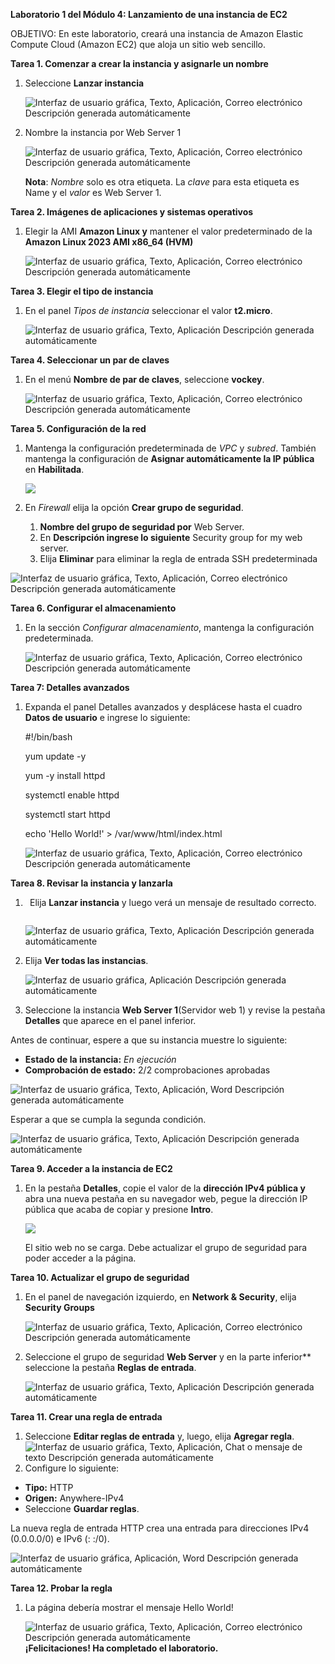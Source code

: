 ﻿**Laboratorio 1 del Módulo 4: Lanzamiento de una instancia de EC2**

OBJETIVO:  En este laboratorio, creará una instancia de Amazon Elastic Compute Cloud (Amazon EC2) que aloja un sitio web sencillo.

**Tarea 1. Comenzar a crear la instancia y asignarle un nombre**

1. Seleccione **Lanzar instancia**

   ![Interfaz de usuario gráfica, Texto, Aplicación, Correo electrónico Descripción generada automáticamente](https://github.com/Sh3ccid/MENDOZA_VILLAR_ANTONY/blob/main/AWS_1/Laboratorio_1_modulo_4/IMAGENES/Aspose.Words.408e875d-db55-496b-a0de-0cd412e6d6a1.001.png)

1. Nombre la instancia por Web Server 1

   ![Interfaz de usuario gráfica, Texto, Aplicación, Correo electrónico Descripción generada automáticamente](https://github.com/Sh3ccid/MENDOZA_VILLAR_ANTONY/blob/main/AWS_1/Laboratorio_1_modulo_4/IMAGENES/Aspose.Words.408e875d-db55-496b-a0de-0cd412e6d6a1.002.png)

   **Nota**: *Nombre* solo es otra etiqueta. La *clave* para esta etiqueta es Name y el *valor* es Web Server 1.


**Tarea 2. Imágenes de aplicaciones y sistemas operativos**

1. Elegir la AMI **Amazon Linux y** mantener el valor predeterminado de la **Amazon Linux 2023 AMI x86\_64 (HVM)**

   ![Interfaz de usuario gráfica, Texto, Aplicación, Correo electrónico Descripción generada automáticamente](https://github.com/Sh3ccid/MENDOZA_VILLAR_ANTONY/blob/main/AWS_1/Laboratorio_1_modulo_4/IMAGENES/Aspose.Words.408e875d-db55-496b-a0de-0cd412e6d6a1.003.png)

**Tarea 3. Elegir el tipo de instancia**

1. En el panel *Tipos de instancia* seleccionar el valor **t2.micro**.

   ![Interfaz de usuario gráfica, Texto, Aplicación Descripción generada automáticamente](https://github.com/Sh3ccid/MENDOZA_VILLAR_ANTONY/blob/main/AWS_1/Laboratorio_1_modulo_4/IMAGENES/Aspose.Words.408e875d-db55-496b-a0de-0cd412e6d6a1.004.png)

**Tarea 4. Seleccionar un par de claves**

1. En el menú **Nombre de par de claves**, seleccione **vockey**.

   ![Interfaz de usuario gráfica, Texto, Aplicación, Correo electrónico Descripción generada automáticamente](https://github.com/Sh3ccid/MENDOZA_VILLAR_ANTONY/blob/main/AWS_1/Laboratorio_1_modulo_4/IMAGENES/Aspose.Words.408e875d-db55-496b-a0de-0cd412e6d6a1.005.png)

**Tarea 5. Configuración de la red**

1. Mantenga la configuración predeterminada de *VPC* y *subred*. También mantenga la configuración de **Asignar automáticamente la IP pública** en **Habilitada**.

   ![](https://github.com/Sh3ccid/MENDOZA_VILLAR_ANTONY/blob/main/AWS_1/Laboratorio_1_modulo_4/IMAGENES/Aspose.Words.408e875d-db55-496b-a0de-0cd412e6d6a1.006.png)

1. En *Firewall* elija la opción **Crear grupo de seguridad**.
   1. **Nombre del grupo de seguridad por** Web Server.
   1. En **Descripción ingrese lo siguiente** Security group for my web server.
   1. Elija **Eliminar** para eliminar la regla de entrada SSH predeterminada

![Interfaz de usuario gráfica, Texto, Aplicación, Correo electrónico Descripción generada automáticamente](https://github.com/Sh3ccid/MENDOZA_VILLAR_ANTONY/blob/main/AWS_1/Laboratorio_1_modulo_4/IMAGENES/Aspose.Words.408e875d-db55-496b-a0de-0cd412e6d6a1.007.png)

**Tarea 6. Configurar el almacenamiento**

1. En la sección *Configurar almacenamiento*, mantenga la configuración predeterminada.

   ![Interfaz de usuario gráfica, Texto, Aplicación, Correo electrónico
Descripción generada automáticamente](https://github.com/Sh3ccid/MENDOZA_VILLAR_ANTONY/blob/main/AWS_1/Laboratorio_1_modulo_4/IMAGENES/Aspose.Words.408e875d-db55-496b-a0de-0cd412e6d6a1.008.png)

**Tarea 7: Detalles avanzados**

1. Expanda el panel Detalles avanzados y desplácese hasta el cuadro **Datos de usuario** e ingrese lo siguiente:

   #!/bin/bash

   yum update -y

   yum -y install httpd

   systemctl enable httpd

   systemctl start httpd

   echo '<html><h>Hello World!</h></html>' > /var/www/html/index.html

   ![Interfaz de usuario gráfica, Texto, Aplicación, Correo electrónico
Descripción generada automáticamente](https://github.com/Sh3ccid/MENDOZA_VILLAR_ANTONY/blob/main/AWS_1/Laboratorio_1_modulo_4/IMAGENES/Aspose.Words.408e875d-db55-496b-a0de-0cd412e6d6a1.009.png)

**Tarea 8. Revisar la instancia y lanzarla**

1. ` `Elija **Lanzar instancia** y luego verá un mensaje de resultado correcto.

   ` `![Interfaz de usuario gráfica, Texto, Aplicación
Descripción generada automáticamente](https://github.com/Sh3ccid/MENDOZA_VILLAR_ANTONY/blob/main/AWS_1/Laboratorio_1_modulo_4/IMAGENES/Aspose.Words.408e875d-db55-496b-a0de-0cd412e6d6a1.010.png)

1. Elija **Ver todas las instancias**.

   ![Interfaz de usuario gráfica, Aplicación
Descripción generada automáticamente](https://github.com/Sh3ccid/MENDOZA_VILLAR_ANTONY/blob/main/AWS_1/Laboratorio_1_modulo_4/IMAGENES/Aspose.Words.408e875d-db55-496b-a0de-0cd412e6d6a1.011.png)

1. Seleccione la instancia **Web Server 1**(Servidor web 1) y revise la pestaña **Detalles** que aparece en el panel inferior.

Antes de continuar, espere a que su instancia muestre lo siguiente:

- **Estado de la instancia:** *En ejecución*
- **Comprobación de estado:** 2/2 comprobaciones aprobadas

![Interfaz de usuario gráfica, Texto, Aplicación, Word
Descripción generada automáticamente](https://github.com/Sh3ccid/MENDOZA_VILLAR_ANTONY/blob/main/AWS_1/Laboratorio_1_modulo_4/IMAGENES/Aspose.Words.408e875d-db55-496b-a0de-0cd412e6d6a1.012.png)

Esperar a que se cumpla la segunda condición.

![Interfaz de usuario gráfica, Texto, Aplicación
Descripción generada automáticamente](https://github.com/Sh3ccid/MENDOZA_VILLAR_ANTONY/blob/main/AWS_1/Laboratorio_1_modulo_4/IMAGENES/Aspose.Words.408e875d-db55-496b-a0de-0cd412e6d6a1.013.png)

**Tarea 9. Acceder a la instancia de EC2**

1. En la pestaña **Detalles**, copie el valor de la **dirección IPv4 pública y** abra una nueva pestaña en su navegador web, pegue la dirección IP pública que acaba de copiar y presione **Intro**.

   ![](https://github.com/Sh3ccid/MENDOZA_VILLAR_ANTONY/blob/main/AWS_1/Laboratorio_1_modulo_4/IMAGENES/Aspose.Words.408e875d-db55-496b-a0de-0cd412e6d6a1.014.png)

   El sitio web no se carga. Debe actualizar el grupo de seguridad para poder acceder a la página.

**Tarea 10. Actualizar el grupo de seguridad**

1. En el panel de navegación izquierdo, en **Network & Security**, elija **Security Groups**

   ![Interfaz de usuario gráfica, Texto, Aplicación, Correo electrónico
Descripción generada automáticamente](https://github.com/Sh3ccid/MENDOZA_VILLAR_ANTONY/blob/main/AWS_1/Laboratorio_1_modulo_4/IMAGENES/Aspose.Words.408e875d-db55-496b-a0de-0cd412e6d6a1.015.png)

1. Seleccione el grupo de seguridad **Web Server** y en la parte inferior** seleccione la pestaña **Reglas de entrada**.

   ![Interfaz de usuario gráfica, Texto, Aplicación
Descripción generada automáticamente](https://github.com/Sh3ccid/MENDOZA_VILLAR_ANTONY/blob/main/AWS_1/Laboratorio_1_modulo_4/IMAGENES/Aspose.Words.408e875d-db55-496b-a0de-0cd412e6d6a1.016.png)

**Tarea 11. Crear una regla de entrada**

1. Seleccione **Editar reglas de entrada** y, luego, elija **Agregar regla**. ![Interfaz de usuario gráfica, Texto, Aplicación, Chat o mensaje de texto
Descripción generada automáticamente](https://github.com/Sh3ccid/MENDOZA_VILLAR_ANTONY/blob/main/AWS_1/Laboratorio_1_modulo_4/IMAGENES/Aspose.Words.408e875d-db55-496b-a0de-0cd412e6d6a1.017.png)
1. Configure lo siguiente:
- **Tipo:** HTTP
- **Origen:** Anywhere-IPv4
- Seleccione **Guardar reglas**.

La nueva regla de entrada HTTP crea una entrada para direcciones IPv4 (0.0.0.0/0) e IPv6 (: :/0).

![Interfaz de usuario gráfica, Aplicación, Word
Descripción generada automáticamente](https://github.com/Sh3ccid/MENDOZA_VILLAR_ANTONY/blob/main/AWS_1/Laboratorio_1_modulo_4/IMAGENES/Aspose.Words.408e875d-db55-496b-a0de-0cd412e6d6a1.018.png)

**Tarea 12. Probar la regla**

1. La página debería mostrar el mensaje Hello World!

   ![Interfaz de usuario gráfica, Texto, Aplicación, Correo electrónico
Descripción generada automáticamente](https://github.com/Sh3ccid/MENDOZA_VILLAR_ANTONY/blob/main/AWS_1/Laboratorio_1_modulo_4/IMAGENES/Aspose.Words.408e875d-db55-496b-a0de-0cd412e6d6a1.019.png)
   **¡Felicitaciones! Ha completado el laboratorio.**
